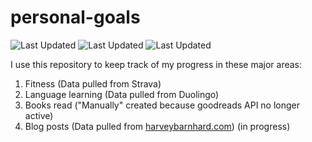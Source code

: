 # personal-goals
![Last Updated](https://img.shields.io/date/1612405476?color=FC4C02&label=Fitness%20Updated&logo=strava)
![Last Updated](https://img.shields.io/date/1612405476?color=7ac70c&label=Language%20Updated&logo=duolingo)
![Last Updated](https://img.shields.io/date/1612405476?color=e9e5cd&label=Books%20Updated&logo=goodreads)

I use this repository to keep track of my progress in these major areas:

1. Fitness (Data pulled from Strava)
2. Language learning (Data pulled from Duolingo)
3. Books read ("Manually" created because goodreads API no longer active)
4. Blog posts (Data pulled from [harveybarnhard.com](https://harveybarnhard.com)) (in progress)
